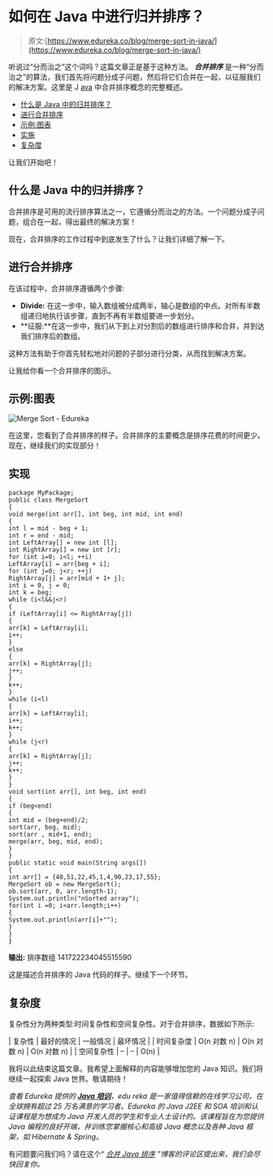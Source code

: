 # 如何在 Java 中进行归并排序？

> 原文:[https://www.edureka.co/blog/merge-sort-in-java/](https://www.edureka.co/blog/merge-sort-in-java/)

听说过“分而治之”这个词吗？这篇文章正是基于这种方法。 ***合并排序*** 是一种“分而治之”的算法，我们首先将问题分成子问题，然后将它们合并在一起，以征服我们的解决方案。这里是 J [ava](https://www.edureka.co/blog/java-tutorial/) 中合并排序概念的完整概述。

*   [什么是 Java 中的归并排序？](#WhatismergesortinJava?)
*   [进行合并排序](#Workingofmergesort)
*   [示例:图表](#Example:Diagram)
*   [实施](#Implementation)
*   [复杂度](#Complexity)

让我们开始吧！

## **什么是 Java 中的归并排序？**

合并排序是可用的流行排序算法之一，它遵循分而治之的方法。一个问题分成子问题，组合在一起，得出最终的解决方案！

现在，合并排序的工作过程中到底发生了什么？让我们详细了解一下。

## **进行合并排序**

在该过程中，合并排序遵循两个步骤:

*   **Divide:** 在这一步中，输入数组被分成两半，轴心是数组的中点。对所有半数组递归地执行该步骤，直到不再有半数组要进一步划分。
*   **征服:**在这一步中，我们从下到上对分割后的数组进行排序和合并，并到达我们排序后的数组。

这种方法有助于你首先轻松地对问题的子部分进行分类，从而找到解决方案。

让我给你看一个合并排序的图示。

## **示例:图表**

![Merge Sort - Edureka](../Images/3de150a214e9b3a03f7f11d134a57520.png)

在这里，您看到了合并排序的样子。合并排序的主要概念是排序花费的时间更少。现在，继续我们的实现部分！

## **实现**

```
package MyPackage;
public class MergeSort
{
void merge(int arr[], int beg, int mid, int end)
{
int l = mid - beg + 1;
int r = end - mid;
int LeftArray[] = new int [l];
int RightArray[] = new int [r];
for (int i=0; i<l; ++i)
LeftArray[i] = arr[beg + i];
for (int j=0; j<r; ++j)
RightArray[j] = arr[mid + 1+ j];
int i = 0, j = 0;
int k = beg;
while (i<l&&j<r)
{
if (LeftArray[i] <= RightArray[j])
{
arr[k] = LeftArray[i];
i++;
}
else
{
arr[k] = RightArray[j];
j++;
}
k++;
}
while (i<l)
{
arr[k] = LeftArray[i];
i++;
k++;
}
while (j<r)
{
arr[k] = RightArray[j];
j++;
k++;
}
}
void sort(int arr[], int beg, int end)
{
if (beg<end)
{
int mid = (beg+end)/2;
sort(arr, beg, mid);
sort(arr , mid+1, end);
merge(arr, beg, mid, end);
}
}
public static void main(String args[])
{
int arr[] = {40,51,22,45,1,4,90,23,17,55};
MergeSort ob = new MergeSort();
ob.sort(arr, 0, arr.length-1);
System.out.println("nSorted array");
for(int i =0; i<arr.length;i++)
{
System.out.println(arr[i]+"");
}
}
}
```

**输出:** 排序数组 141722234045515590

这是描述合并排序的 Java 代码的样子。继续下一个环节。

## **复杂度**

复杂性分为两种类型:时间复杂性和空间复杂性。对于合并排序，数据如下所示:

| 复杂性 | 最好的情况 | 一般情况 | 最坏情况 |
| 时间复杂度 | O(n 对数 n) | O(n 对数 n) | O(n 对数 n) |
| 空间复杂性 | – | – | O(n) |

我将以此结束这篇文章。我希望上面解释的内容能够增加您的 Java 知识。我们将继续一起探索 Java 世界。敬请期待！

*查看 Edureka 提供的* [***Java 培训***](https://www.edureka.co/java-j2ee-soa-training)*，edu reka 是一家值得信赖的在线学习公司，在全球拥有超过 25 万名满意的学习者。Edureka 的 Java J2EE 和 SOA 培训和认证课程是为想成为 Java 开发人员的学生和专业人士设计的。该课程旨在为您提供 Java 编程的良好开端，并训练您掌握核心和高级 Java 概念以及各种 Java 框架，如 Hibernate & Spring。*

有问题要问我们吗？请在这个“ [*合并 Java 排序*](#_gjdgxs) *”博客的评论区提出来，我们会尽快回复你。*